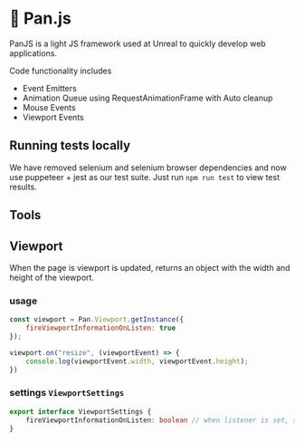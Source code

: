# 🚀 Pan.js

PanJS is a light JS framework used at Unreal to quickly develop web applications.

Code functionality includes
* Event Emitters
* Animation Queue using RequestAnimationFrame with Auto cleanup
* Mouse Events
* Viewport Events

## Running tests locally

We have removed selenium and selenium browser dependencies and now use puppeteer + jest as our test suite. Just run `npm run test` to view test results.

## Tools

## Viewport
When the page is viewport is updated, returns an object with the width and height of the viewport.

### usage
```javascript
const viewport = Pan.Viewport.getInstance({
    fireViewportInformationOnListen: true
});

viewport.on("resize", (viewportEvent) => {
    console.log(viewportEvent.width, viewportEvent.height);
})
```

### settings `ViewportSettings`
```typescript
export interface ViewportSettings {
    fireViewportInformationOnListen: boolean // when listener is set, should viewport information be sent immediately to callback.
}
```
